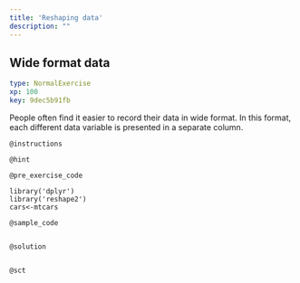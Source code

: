 ```yaml
---
title: 'Reshaping data'
description: ""
---
```


## Wide format data

```yaml
type: NormalExercise 
xp: 100 
key: 9dec5b91fb   
```


People often find it easier to record their data in wide format. In this format, each different data variable is presented in a separate column.


`@instructions`


`@hint`


`@pre_exercise_code`

```{r}
library('dplyr')
library('reshape2')
cars<-mtcars
```


`@sample_code`

```{r}

```


`@solution`

```{r}

```


`@sct`

```{r}

```


